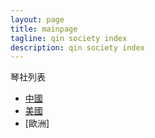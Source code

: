 ```yaml
---
layout: page
title: mainpage
tagline: qin society index
description: qin society index
---
```

琴社列表
- [中國](page/China.md)
- [美國](page/US.md)
- [歐洲]
